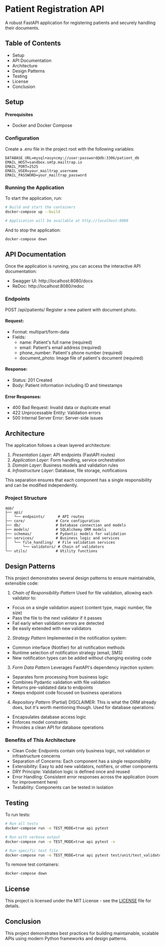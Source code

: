 # Patient Registration API
A robust FastAPI application for registering patients and securely handling their documents.

## Table of Contents
- Setup
- API Documentation
- Architecture
- Design Patterns
- Testing
- License
- Conclusion

## Setup

#### Prerequisites
- Docker and Docker Compose


### Configuration
Create a .env file in the project root with the following variables:

```plaintext
DATABASE_URL=mysql+asyncmy://user:password@db:3306/patient_db
EMAIL_HOST=sandbox.smtp.mailtrap.io
EMAIL_PORT=2525
EMAIL_USER=your_mailtrap_username
EMAIL_PASSWORD=your_mailtrap_password
```

### Running the Application
To start the application, run:

```bash
# Build and start the containers
docker-compose up --build

# Application will be available at http://localhost:8080
```

And to stop the application:

```bash
docker-compose down
```

## API Documentation
Once the application is running, you can access the interactive API documentation:

- Swagger UI: http://localhost:8080/docs
- ReDoc: http://localhost:8080/redoc


### Endpoints
POST /api/patients/
Register a new patient with document photo.

#### Request:

- Format: multipart/form-data
- Fields:
    - name: Patient's full name (required)
    - email: Patient's email address (required)
    - phone_number: Patient's phone number (required)
    - document_photo: Image file of patient's document (required)

#### Response:

- Status: 201 Created
- Body: Patient information including ID and timestamps

#### Error Responses:

- 400 Bad Request: Invalid data or duplicate email
- 422 Unprocessable Entity: Validation errors
- 500 Internal Server Error: Server-side issues

## Architecture
The application follows a clean layered architecture:

1. *Presentation Layer*: API endpoints (FastAPI routes)
2. *Application Layer*: Form handling, service orchestration
3. *Domain Layer*: Business models and validation rules
4. *Infrastructure Layer*: Database, file storage, notifications

This separation ensures that each component has a single responsibility and can be modified independently.

### Project Structure
```plaintext
app/
├── api/
│   └── endpoints/      # API routes
├── core/              # Core configuration
├── db/                # Database connection and models
├── models/            # SQLAlchemy ORM models
├── schemas/           # Pydantic models for validation
├── services/          # Business logic and services
│   └── file_handling/  # File validation services
│       └── validators/ # Chain of validators
└── utils/             # Utility functions
```

## Design Patterns
This project demonstrates several design patterns to ensure maintainable, extensible code:

1. *Chain of Responsibility Pattern*
Used for file validation, allowing each validator to:

- Focus on a single validation aspect (content type, magic number, file size)
- Pass the file to the next validator if it passes
- Fail early when validation errors are detected
- Be easily extended with new validators

2. *Strategy Pattern*
Implemented in the notification system:

- Common interface (Notifier) for all notification methods
- Runtime selection of notification strategy (email, SMS)
- New notification types can be added without changing existing code

3. *Form Data Pattern*
Leverages FastAPI's dependency injection system:

- Separates form processing from business logic
- Combines Pydantic validation with file validation
- Returns pre-validated data to endpoints
- Keeps endpoint code focused on business operations

4. *Repository Pattern* (Partial)
DISCLAIMER: This is what the ORM already does, but it's worth mentioning though.
Used for database operations:

- Encapsulates database access logic
- Enforces model constraints
- Provides a clean API for database operations


### Benefits of This Architecture
- Clean Code: Endpoints contain only business logic, not validation or infrastructure concerns
- Separation of Concerns: Each component has a single responsibility
- Extensibility: Easy to add new validators, notifiers, or other components
- DRY Principle: Validation logic is defined once and reused
- Error Handling: Consistent error responses across the application (room for improvement here)
- Testability: Components can be tested in isolation

## Testing

To run tests:

```bash
# Run all tests
docker-compose run -e TEST_MODE=true api pytest

# Run with verbose output
docker-compose run -e TEST_MODE=true api pytest -v

# Run specific test file
docker-compose run -e TEST_MODE=true api pytest test/unit/test_validators.py
```

To remove test containers:

```bash
docker-compose down
```

## License
This project is licensed under the MIT License - see the [LICENSE](LICENSE) file for details.

## Conclusion

This project demonstrates best practices for building maintainable, scalable APIs using modern Python frameworks and design patterns.
